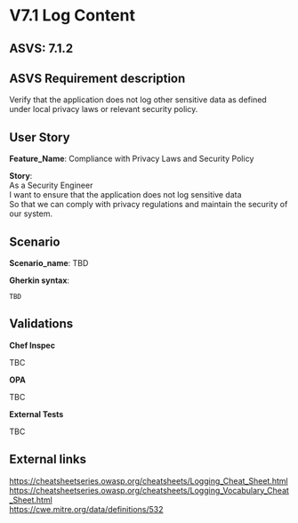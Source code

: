 # V7.1 Log Content

## ASVS: 7.1.2

## ASVS Requirement description

Verify that the application does not log other sensitive data as
defined under local privacy laws or relevant security policy.

## User Story

**Feature_Name**: Compliance with Privacy Laws and Security Policy

**Story**:\
As a Security Engineer\
I want to ensure that the application does not log sensitive data\
So that we can comply with privacy regulations and maintain the security of
our system.

## Scenario

**Scenario_name**: TBD

**Gherkin syntax**:

```gherkin
TBD
```

## Validations

**Chef Inspec**

TBC

**OPA**

TBC

**External Tests**

TBC

## External links

<https://cheatsheetseries.owasp.org/cheatsheets/Logging_Cheat_Sheet.html> \
<https://cheatsheetseries.owasp.org/cheatsheets/Logging_Vocabulary_Cheat_Sheet.html> \
<https://cwe.mitre.org/data/definitions/532>
